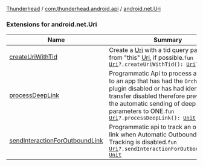 [Thunderhead](../../index.md) / [com.thunderhead.android.api](../index.md) / [android.net.Uri](./index.md)

### Extensions for android.net.Uri

| Name | Summary |
|---|---|
| [createUriWithTid](create-uri-with-tid.md) | Create a [Uri](https://developer.android.com/reference/android/net/Uri.html) with a tid query parameter, from "this" [Uri](https://developer.android.com/reference/android/net/Uri.html), if possible.`fun `[`Uri`](https://developer.android.com/reference/android/net/Uri.html)`?.createUriWithTid(): `[`Uri`](https://developer.android.com/reference/android/net/Uri.html)`?` |
| [processDeepLink](process-deep-link.md) | Programmatic Api to process a deep link to an app that has had the `Orchestration` plugin disabled or has had identity transfer disabled therefore preventing the automatic sending of deep-link parameters to ONE.`fun `[`Uri`](https://developer.android.com/reference/android/net/Uri.html)`?.processDeepLink(): `[`Unit`](https://kotlinlang.org/api/latest/jvm/stdlib/kotlin/-unit/index.html) |
| [sendInteractionForOutboundLink](send-interaction-for-outbound-link.md) | Programmatic api to track an outbound link when Automatic Outbound Link Tracking is disabled.`fun `[`Uri`](https://developer.android.com/reference/android/net/Uri.html)`?.sendInteractionForOutboundLink(): `[`Unit`](https://kotlinlang.org/api/latest/jvm/stdlib/kotlin/-unit/index.html) |
